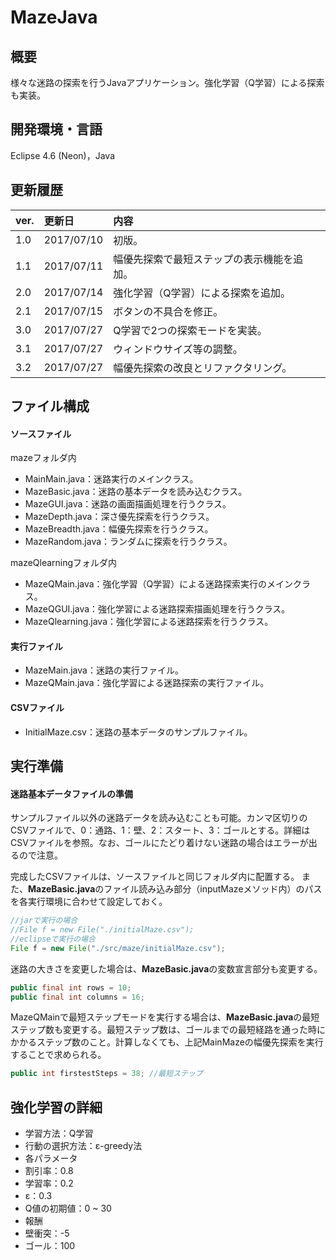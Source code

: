 # MazeJava

## 概要
様々な迷路の探索を行うJavaアプリケーション。強化学習（Q学習）による探索も実装。

## 開発環境・言語
Eclipse 4.6 (Neon)，Java

## 更新履歴
|ver.|更新日|内容|
|:-|:-|:-|
|1.0|2017/07/10|初版。|
|1.1|2017/07/11|幅優先探索で最短ステップの表示機能を追加。|
|2.0|2017/07/14|強化学習（Q学習）による探索を追加。|
|2.1|2017/07/15|ボタンの不具合を修正。|
|3.0|2017/07/27|Q学習で2つの探索モードを実装。|
|3.1|2017/07/27|ウィンドウサイズ等の調整。|
|3.2|2017/07/27|幅優先探索の改良とリファクタリング。|

## ファイル構成
#### ソースファイル
mazeフォルダ内
- MainMain.java：迷路実行のメインクラス。
- MazeBasic.java：迷路の基本データを読み込むクラス。
- MazeGUI.java：迷路の画面描画処理を行うクラス。
- MazeDepth.java：深さ優先探索を行うクラス。
- MazeBreadth.java：幅優先探索を行うクラス。
- MazeRandom.java：ランダムに探索を行うクラス。

mazeQlearningフォルダ内
- MazeQMain.java：強化学習（Q学習）による迷路探索実行のメインクラス。
- MazeQGUI.java：強化学習による迷路探索描画処理を行うクラス。
- MazeQlearning.java：強化学習による迷路探索を行うクラス。

#### 実行ファイル
- MazeMain.java：迷路の実行ファイル。
- MazeQMain.java：強化学習による迷路探索の実行ファイル。

#### CSVファイル
- InitialMaze.csv：迷路の基本データのサンプルファイル。

## 実行準備
#### 迷路基本データファイルの準備
サンプルファイル以外の迷路データを読み込むことも可能。カンマ区切りのCSVファイルで、0：通路、1：壁、2：スタート、3：ゴールとする。詳細はCSVファイルを参照。なお、ゴールにたどり着けない迷路の場合はエラーが出るので注意。

完成したCSVファイルは、ソースファイルと同じフォルダ内に配置する。
また、**MazeBasic.java**のファイル読み込み部分（inputMazeメソッド内）のパスを各実行環境に合わせて設定しておく。

``` java
//jarで実行の場合
//File f = new File("./initialMaze.csv");
//eclipseで実行の場合
File f = new File("./src/maze/initialMaze.csv");
```

迷路の大きさを変更した場合は、**MazeBasic.java**の変数宣言部分も変更する。

``` java
public final int rows = 10;
public final int columns = 16;
```

MazeQMainで最短ステップモードを実行する場合は、**MazeBasic.java**の最短ステップ数も変更する。最短ステップ数は、ゴールまでの最短経路を通った時にかかるステップ数のこと。計算しなくても、上記MainMazeの幅優先探索を実行することで求められる。

``` java
public int firstestSteps = 38; //最短ステップ
```

## 強化学習の詳細
- 学習方法：Q学習
- 行動の選択方法：ε-greedy法
- 各パラメータ
 - 割引率：0.8
 - 学習率：0.2
 - ε：0.3
 - Q値の初期値：0 ~ 30
- 報酬
 - 壁衝突：-5
 - ゴール：100
